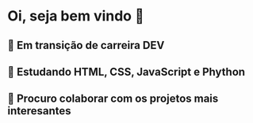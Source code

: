 <h1>Oi, seja bem vindo 👋</h1>
<h2>🔭 Em transição de carreira DEV</h2>
<h2>🌱 Estudando HTML, CSS, JavaScript e Phython</h2>
<h2>👯 Procuro colaborar com os projetos mais interesantes</h2>
<!--
**adrianorodriguesbr/adrianorodriguesbr** is a ✨ _special_ ✨ repository because its `README.md` (this file) appears on your GitHub profile.

Here are some ideas to get you started:

- 🔭 I’m currently working on ...
- 🌱 I’m currently learning ...
- 👯 I’m looking to collaborate on ...
- 🤔 I’m looking for help with ...
- 💬 Ask me about ...
- 📫 How to reach me: ...
- 😄 Pronouns: ...
- ⚡ Fun fact: ...
-->
